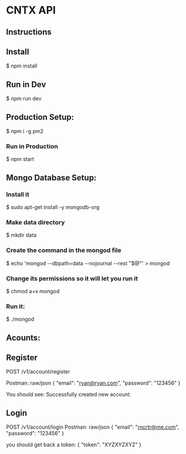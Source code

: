 # CNTX API

## Instructions

## Install
$ npm install

## Run in Dev
$ npm run dev

## Production Setup:
$ npm i -g pm2

### Run in Production
$ npm start

## Mongo Database Setup:

### Install it
$ sudo apt-get install -y mongodb-org

### Make data directory
$ mkdir data

### Create the command in the mongod file
$ echo 'mongod --dbpath=data --nojournal --rest "$@"' > mongod

### Change its permissions so it will let you run it
$ chmod a+x mongod

### Run it:
$ ./mongod

## Acounts:

## Register
POST /v1/account/register

Postman: raw/json
{
	"email": "ryan@ryan.com",
	"password": "123456"
}

You should see: 
Successfully created new account.

## Login
POST /v1/account/login
Postman: raw/json
{
	"email": "rncrtr@me.com",
	"password": "123456"
}

you should get back a token:
{
    "token": "XYZXYZXYZ"
}